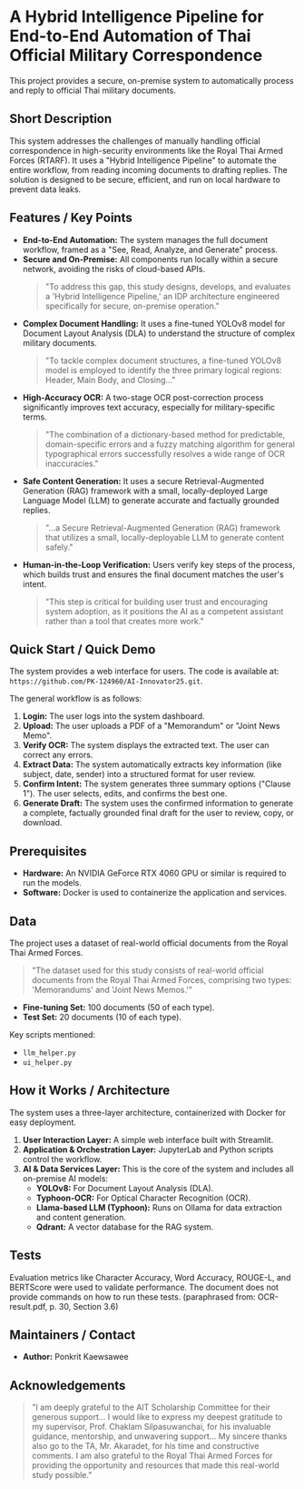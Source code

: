 # A Hybrid Intelligence Pipeline for End-to-End Automation of Thai Official Military Correspondence

This project provides a secure, on-premise system to automatically process and reply to official Thai military documents.

## Short Description

This system addresses the challenges of manually handling official correspondence in high-security environments like the Royal Thai Armed Forces (RTARF). It uses a "Hybrid Intelligence Pipeline" to automate the entire workflow, from reading incoming documents to drafting replies. The solution is designed to be secure, efficient, and run on local hardware to prevent data leaks.

## Features / Key Points

*   **End-to-End Automation:** The system manages the full document workflow, framed as a "See, Read, Analyze, and Generate" process.
*   **Secure and On-Premise:** All components run locally within a secure network, avoiding the risks of cloud-based APIs.
    > "To address this gap, this study designs, develops, and evaluates a 'Hybrid Intelligence Pipeline,' an IDP architecture engineered specifically for secure, on-premise operation." 
*   **Complex Document Handling:** It uses a fine-tuned YOLOv8 model for Document Layout Analysis (DLA) to understand the structure of complex military documents.
    > "To tackle complex document structures, a fine-tuned YOLOv8 model is employed to identify the three primary logical regions: Header, Main Body, and Closing..."
*   **High-Accuracy OCR:** A two-stage OCR post-correction process significantly improves text accuracy, especially for military-specific terms.
    > "The combination of a dictionary-based method for predictable, domain-specific errors and a fuzzy matching algorithm for general typographical errors successfully resolves a wide range of OCR inaccuracies." 
*   **Safe Content Generation:** It uses a secure Retrieval-Augmented Generation (RAG) framework with a small, locally-deployed Large Language Model (LLM) to generate accurate and factually grounded replies.
    > "...a Secure Retrieval-Augmented Generation (RAG) framework that utilizes a small, locally-deployable LLM to generate content safely." 
*   **Human-in-the-Loop Verification:** Users verify key steps of the process, which builds trust and ensures the final document matches the user's intent.
    > "This step is critical for building user trust and encouraging system adoption, as it positions the AI as a competent assistant rather than a tool that creates more work."

## Quick Start / Quick Demo

The system provides a web interface for users. The code is available at: `https://github.com/PK-124960/AI-Innovator25.git`.

The general workflow is as follows:
1.  **Login:** The user logs into the system dashboard.
2.  **Upload:** The user uploads a PDF of a "Memorandum" or "Joint News Memo".
3.  **Verify OCR:** The system displays the extracted text. The user can correct any errors.
4.  **Extract Data:** The system automatically extracts key information (like subject, date, sender) into a structured format for user review.
5.  **Confirm Intent:** The system generates three summary options ("Clause 1"). The user selects, edits, and confirms the best one.
6.  **Generate Draft:** The system uses the confirmed information to generate a complete, factually grounded final draft for the user to review, copy, or download.

## Prerequisites

*   **Hardware:** An NVIDIA GeForce RTX 4060 GPU or similar is required to run the models. 
*   **Software:** Docker is used to containerize the application and services. 


## Data

The project uses a dataset of real-world official documents from the Royal Thai Armed Forces.

> "The dataset used for this study consists of real-world official documents from the Royal Thai Armed Forces, comprising two types: 'Memorandums' and 'Joint News Memos.'" 
*   **Fine-tuning Set:** 100 documents (50 of each type).
*   **Test Set:** 20 documents (10 of each type).
  
Key scripts mentioned:
*   `llm_helper.py`
*   `ui_helper.py`

## How it Works / Architecture

The system uses a three-layer architecture, containerized with Docker for easy deployment.

1.  **User Interaction Layer:** A simple web interface built with Streamlit.
2.  **Application & Orchestration Layer:** JupyterLab and Python scripts control the workflow.
3.  **AI & Data Services Layer:** This is the core of the system and includes all on-premise AI models:
    *   **YOLOv8:** For Document Layout Analysis (DLA).
    *   **Typhoon-OCR:** For Optical Character Recognition (OCR).
    *   **Llama-based LLM (Typhoon):** Runs on Ollama for data extraction and content generation.
    *   **Qdrant:** A vector database for the RAG system.

## Tests

Evaluation metrics like Character Accuracy, Word Accuracy, ROUGE-L, and BERTScore were used to validate performance. The document does not provide commands on how to run these tests. (paraphrased from: OCR-result.pdf, p. 30, Section 3.6)

## Maintainers / Contact

*   **Author:** Ponkrit Kaewsawee

## Acknowledgements

> "I am deeply grateful to the AIT Scholarship Committee for their generous support... I would like to express my deepest gratitude to my supervisor, Prof. Chaklam Silpasuwanchai, for his invaluable guidance, mentorship, and unwavering support... My sincere thanks also go to the TA, Mr. Akaradet, for his time and constructive comments. I am also grateful to the Royal Thai Armed Forces for providing the opportunity and resources that made this real-world study possible." 
